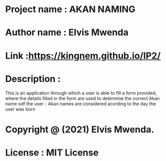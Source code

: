 # Project name : AKAN NAMING


# Author name : Elvis Mwenda


# Link :https://kingnem.github.io/IP2/

# Description :
  This is an application through which a user is able to fill a form provided,
  where the details filled in the form are used to determine 
  the correct Akan name odf the user - Akan names are considered acording to the day the user was born
  
  
  # Copyright @ (2021) Elvis Mwenda.
  # License : MIT License
